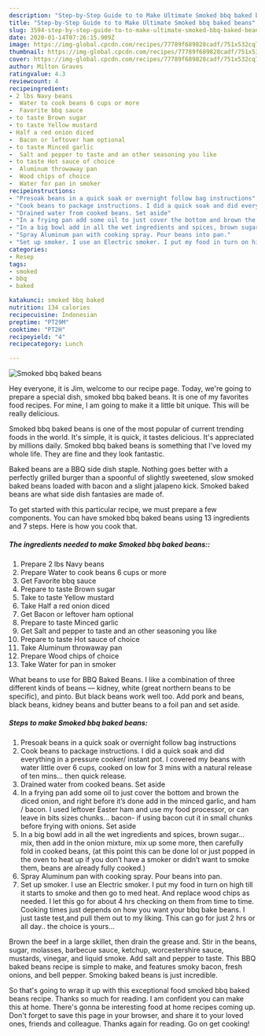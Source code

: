 ```yaml
---
description: "Step-by-Step Guide to to Make Ultimate Smoked bbq baked beans"
title: "Step-by-Step Guide to to Make Ultimate Smoked bbq baked beans"
slug: 3594-step-by-step-guide-to-to-make-ultimate-smoked-bbq-baked-beans
date: 2020-01-14T07:26:15.909Z
image: https://img-global.cpcdn.com/recipes/77789f689828cadf/751x532cq70/smoked-bbq-baked-beans-recipe-main-photo.jpg
thumbnail: https://img-global.cpcdn.com/recipes/77789f689828cadf/751x532cq70/smoked-bbq-baked-beans-recipe-main-photo.jpg
cover: https://img-global.cpcdn.com/recipes/77789f689828cadf/751x532cq70/smoked-bbq-baked-beans-recipe-main-photo.jpg
author: Milton Graves
ratingvalue: 4.3
reviewcount: 4
recipeingredient:
- 2 lbs Navy beans
-  Water to cook beans 6 cups or more
-  Favorite bbq sauce
- to taste Brown sugar
- to taste Yellow mustard
- Half a red onion diced
-  Bacon or leftover ham optional
- to taste Minced garlic
-  Salt and pepper to taste and an other seasoning you like
- to taste Hot sauce of choice
-  Aluminum throwaway pan
-  Wood chips of choice
-  Water for pan in smoker
recipeinstructions:
- "Presoak beans in a quick soak or overnight follow bag instructions"
- "Cook beans to package instructions. I did a quick soak and did everything in a pressure cooker/ instant pot. I covered my beans with water little over 6 cups, cooked on low for 3 mins with a natural release of ten mins... then quick release."
- "Drained water from cooked beans. Set aside"
- "In a frying pan add some oil to just cover the bottom and brown the diced onion, and right before it’s done add in the minced garlic, and ham / bacon. I used leftover Easter ham and use my food processor, or can leave in bits sizes chunks... bacon- if using bacon cut it in small chunks before frying with onions. Set aside"
- "In a big bowl add in all the wet ingredients and spices, brown sugar... mix, then add in the onion mixture, mix up some more, then carefully fold in cooked beans, (at this point this can be done lol or just popped in the oven to heat up if you don’t have a smoker or didn’t want to smoke them, beans are already fully cooked.)"
- "Spray Aluminum pan with cooking spray. Pour beans into pan."
- "Set up smoker. I use an Electric smoker. I put my food in turn on high till it starts to smoke and then go to med heat. And replace wood chips as needed. I let this go for about 4 hrs checking on them from time to time. Cooking times just depends on how you want your bbq bake beans. I just taste test,and pull them out to my liking. This can go for just 2 hrs or all day.. the choice is yours..."
categories:
- Resep
tags:
- smoked
- bbq
- baked

katakunci: smoked bbq baked
nutrition: 134 calories
recipecuisine: Indonesian
preptime: "PT29M"
cooktime: "PT2H"
recipeyield: "4"
recipecategory: Lunch

---
```



![Smoked bbq baked beans](https://img-global.cpcdn.com/recipes/77789f689828cadf/751x532cq70/smoked-bbq-baked-beans-recipe-main-photo.jpg)

Hey everyone, it is Jim, welcome to our recipe page. Today, we're going to prepare a special dish, smoked bbq baked beans. It is one of my favorites food recipes. For mine, I am going to make it a little bit unique. This will be really delicious.

Smoked bbq baked beans is one of the most popular of current trending foods in the world. It's simple, it is quick, it tastes delicious. It's appreciated by millions daily. Smoked bbq baked beans is something that I've loved my whole life. They are fine and they look fantastic.

Baked beans are a BBQ side dish staple. Nothing goes better with a perfectly grilled burger than a spoonful of slightly sweetened, slow smoked baked beans loaded with bacon and a slight jalapeno kick. Smoked baked beans are what side dish fantasies are made of.


To get started with this particular recipe, we must prepare a few components. You can have smoked bbq baked beans using 13 ingredients and 7 steps. Here is how you cook that.

##### The ingredients needed to make Smoked bbq baked beans::

1. Prepare 2 lbs Navy beans
1. Prepare  Water to cook beans 6 cups or more
1. Get  Favorite bbq sauce
1. Prepare to taste Brown sugar
1. Take to taste Yellow mustard
1. Take Half a red onion diced
1. Get  Bacon or leftover ham optional
1. Prepare to taste Minced garlic
1. Get  Salt and pepper to taste and an other seasoning you like
1. Prepare to taste Hot sauce of choice
1. Take  Aluminum throwaway pan
1. Prepare  Wood chips of choice
1. Take  Water for pan in smoker


What beans to use for BBQ Baked Beans. I like a combination of three different kinds of beans — kidney, white (great northern beans to be specific), and pinto. But black beans work well too. Add pork and beans, black beans, kidney beans and butter beans to a foil pan and set aside. 

##### Steps to make Smoked bbq baked beans:

1. Presoak beans in a quick soak or overnight follow bag instructions
1. Cook beans to package instructions. I did a quick soak and did everything in a pressure cooker/ instant pot. I covered my beans with water little over 6 cups, cooked on low for 3 mins with a natural release of ten mins... then quick release.
1. Drained water from cooked beans. Set aside
1. In a frying pan add some oil to just cover the bottom and brown the diced onion, and right before it’s done add in the minced garlic, and ham / bacon. I used leftover Easter ham and use my food processor, or can leave in bits sizes chunks... bacon- if using bacon cut it in small chunks before frying with onions. Set aside
1. In a big bowl add in all the wet ingredients and spices, brown sugar... mix, then add in the onion mixture, mix up some more, then carefully fold in cooked beans, (at this point this can be done lol or just popped in the oven to heat up if you don’t have a smoker or didn’t want to smoke them, beans are already fully cooked.)
1. Spray Aluminum pan with cooking spray. Pour beans into pan.
1. Set up smoker. I use an Electric smoker. I put my food in turn on high till it starts to smoke and then go to med heat. And replace wood chips as needed. I let this go for about 4 hrs checking on them from time to time. Cooking times just depends on how you want your bbq bake beans. I just taste test,and pull them out to my liking. This can go for just 2 hrs or all day.. the choice is yours...


Brown the beef in a large skillet, then drain the grease and. Stir in the beans, sugar, molasses, barbecue sauce, ketchup, worcestershire sauce, mustards, vinegar, and liquid smoke. Add salt and pepper to taste. This BBQ baked beans recipe is simple to make, and features smoky bacon, fresh onions, and bell pepper. Smoking baked beans is just incredible. 

So that's going to wrap it up with this exceptional food smoked bbq baked beans recipe. Thanks so much for reading. I am confident you can make this at home. There's gonna be interesting food at home recipes coming up. Don't forget to save this page in your browser, and share it to your loved ones, friends and colleague. Thanks again for reading. Go on get cooking!
